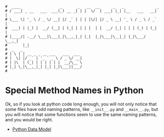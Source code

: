 ```text
#  ____                  _       _   __  __      _   _               _
# / ___| _ __   ___  ___(_) __ _| | |  \/  | ___| |_| |__   ___   __| |
# \___ \| '_ \ / _ \/ __| |/ _` | | | |\/| |/ _ \ __| '_ \ / _ \ / _` |
#  ___) | |_) |  __/ (__| | (_| | | | |  | |  __/ |_| | | | (_) | (_| |
# |____/| .__/ \___|\___|_|\__,_|_| |_|  |_|\___|\__|_| |_|\___/ \__,_|
#       |_|
#  _   _
# | \ | | __ _ _ __ ___   ___  ___
# |  \| |/ _` | '_ ` _ \ / _ \/ __|
# | |\  | (_| | | | | | |  __/\__ \
# |_| \_|\__,_|_| |_| |_|\___||___/
#
```

Special Method Names in Python
==============================

Ok, so if you look at python code long enough, you will not only notice that some files have odd naming
patterns, like `__init__.py` and `__main__.py`, but you will notice that some functions seem to use the same
naming patterns, and you would be right. 

- [Python Data Model](https://docs.python.org/3/reference/datamodel.html)
